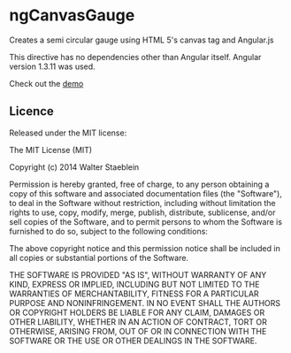 # ngCanvasGauge

Creates a semi circular gauge using HTML 5's canvas tag and Angular.js

This directive has no dependencies other than Angular itself. Angular version 1.3.11 was used.

Check out the <a href="http://rawgit.com/wstaeblein/ngCanvasGauge/master/index.html" target="blank">demo</a>




Licence
-------

Released under the MIT license:

The MIT License (MIT)

Copyright (c) 2014 Walter Staeblein

Permission is hereby granted, free of charge, to any person obtaining a copy of this software and associated documentation files (the "Software"), to deal in the Software without restriction, including without limitation the rights to use, copy, modify, merge, publish, distribute, sublicense, and/or sell copies of the Software, and to permit persons to whom the Software is furnished to do so, subject to the following conditions:

The above copyright notice and this permission notice shall be included in all copies or substantial portions of the Software.

THE SOFTWARE IS PROVIDED "AS IS", WITHOUT WARRANTY OF ANY KIND, EXPRESS OR IMPLIED, INCLUDING BUT NOT LIMITED TO THE WARRANTIES OF MERCHANTABILITY, FITNESS FOR A PARTICULAR PURPOSE AND NONINFRINGEMENT. IN NO EVENT SHALL THE AUTHORS OR COPYRIGHT HOLDERS BE LIABLE FOR ANY CLAIM, DAMAGES OR OTHER LIABILITY, WHETHER IN AN ACTION OF CONTRACT, TORT OR OTHERWISE, ARISING FROM, OUT OF OR IN CONNECTION WITH THE SOFTWARE OR THE USE OR OTHER DEALINGS IN THE SOFTWARE.

